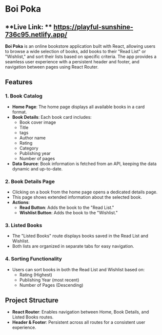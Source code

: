 # Boi Poka

## **Live Link: ** https://playful-sunshine-736c95.netlify.app/

**Boi Poka** is an online bookstore application built with React, allowing users to browse a wide selection of books, add books to their "Read List" or "Wishlist," and sort their lists based on specific criteria. The app provides a seamless user experience with a persistent header and footer, and navigation between pages using React Router.

## Features

### 1. Book Catalog
- **Home Page**: The home page displays all available books in a card format.
- **Book Details**: Each book card includes:
  - Book cover image
  - Title
  - tags
  - Author name
  - Rating
  - Category
  - Publishing year
  - Number of pages
- **Data Source**: Book information is fetched from an API, keeping the data dynamic and up-to-date.

### 2. Book Details Page
- Clicking on a book from the home page opens a dedicated details page.
- This page shows extended information about the selected book.
- **Actions**:
  - **Read Button**: Adds the book to the "Read List."
  - **Wishlist Button**: Adds the book to the "Wishlist."

### 3. Listed Books
- The "Listed Books" route displays books saved in the Read List and Wishlist.
- Both lists are organized in separate tabs for easy navigation.

### 4. Sorting Functionality
- Users can sort books in both the Read List and Wishlist based on:
  - Rating (Highest)
  - Publishing Year (most recent)
  - Number of Pages (Descending)

## Project Structure

- **React Router**: Enables navigation between Home, Book Details, and Listed Books routes.
- **Header & Footer**: Persistent across all routes for a consistent user experience.
